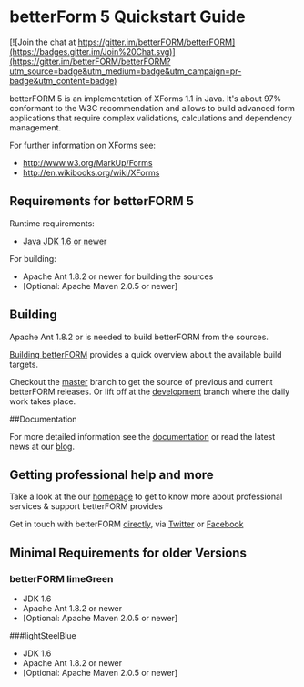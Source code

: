 # betterForm 5 Quickstart Guide

[![Join the chat at https://gitter.im/betterFORM/betterFORM](https://badges.gitter.im/Join%20Chat.svg)](https://gitter.im/betterFORM/betterFORM?utm_source=badge&utm_medium=badge&utm_campaign=pr-badge&utm_content=badge)

betterFORM 5 is an implementation of XForms 1.1 in Java. It's about 97% conformant to the W3C recommendation and allows to build advanced form applications that require complex validations, calculations and dependency management. 

For further information on XForms  see:

* http://www.w3.org/MarkUp/Forms
* http://en.wikibooks.org/wiki/XForms


## Requirements for betterFORM 5
   Runtime requirements:
   
   * [Java JDK 1.6 or newer](http://www.oracle.com/technetwork/java/javase/downloads/index.html)
   
   For building:
   
   * Apache Ant 1.8.2 or newer for building the sources
   * [Optional: Apache Maven 2.0.5 or newer]


## Building  

Apache Ant 1.8.2 or is needed to build betterFORM from the sources. 

[Building betterFORM](http://betterform.wordpress.com/building-betterform/) provides a quick overview about the available build targets. 

Checkout the [master](https://github.com/betterFORM/betterFORM) branch to get the source of previous and current betterFORM releases. Or lift off at the [development](https://github.com/betterFORM/betterFORM/tree/development) branch where the daily work takes place.

##Documentation

For more detailed information see the [documentation](http://betterform.wordpress.com/documentation/) or read the latest news at our [blog](http://betterform.wordpress.com).

## Getting professional help and more
Take a look at the our [homepage](http://www.betterform.de) to get to know more about professional services & support betterFORM provides

Get in touch with betterFORM [directly](http://www.betterform.de/en/whoweare.html), via [Twitter](https://twitter.com/betterform2010) or [Facebook](http://www.facebook.com/pages/betterFORM/110961888926581)

## Minimal Requirements for older Versions

### betterFORM limeGreen
   * JDK 1.6
   * Apache Ant 1.8.2 or newer
   * [Optional: Apache Maven 2.0.5 or newer]

###lightSteelBlue
   * JDK 1.6
   * Apache Ant 1.8.2 or newer
   * [Optional: Apache Maven 2.0.5 or newer]
    


